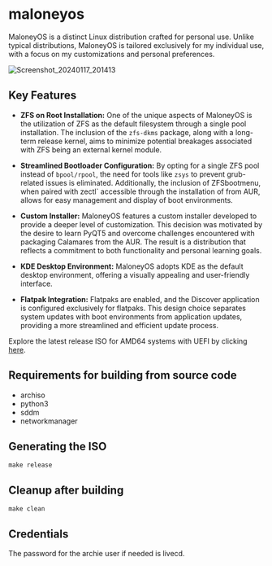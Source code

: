 maloneyos
=========
MaloneyOS is a distinct Linux distribution crafted for personal use. Unlike typical distributions, MaloneyOS is tailored exclusively for my individual use, with a focus on my customizations and personal preferences.  

![Screenshot_20240117_201413](https://github.com/pkgdemon/maloneyos/assets/4109732/bd06c1f1-7779-43be-8cbf-5100822a2131)


## Key Features

- **ZFS on Root Installation:** One of the unique aspects of MaloneyOS is the utilization of ZFS as the default filesystem through a single pool installation. The inclusion of the `zfs-dkms` package, along with a long-term release kernel, aims to minimize potential breakages associated with ZFS being an external kernel module.

- **Streamlined Bootloader Configuration:** By opting for a single ZFS pool instead of `bpool/rpool`, the need for tools like `zsys` to prevent grub-related issues is eliminated. Additionally, the inclusion of ZFSbootmenu, when paired with zectl` accessible through the installation of from AUR, allows for easy management and display of boot environments.

- **Custom Installer:** MaloneyOS features a custom installer developed to provide a deeper level of customization. This decision was motivated by the desire to learn PyQT5 and overcome challenges encountered with packaging Calamares from the AUR. The result is a distribution that reflects a commitment to both functionality and personal learning goals.

- **KDE Desktop Environment:** MaloneyOS adopts KDE as the default desktop environment, offering a visually appealing and user-friendly interface.

- **Flatpak Integration:** Flatpaks are enabled, and the Discover application is configured exclusively for flatpaks. This design choice separates system updates with boot environments from application updates, providing a more streamlined and efficient update process.

Explore the latest release ISO for AMD64 systems with UEFI by clicking [here](https://github.com/pkgdemon/maloneyos/releases).

## Requirements for building from source code

* archiso
* python3
* sddm
* networkmanager

## Generating the ISO

```
make release
```

## Cleanup after building

```
make clean
```

## Credentials

The password for the archie user if needed is livecd.
